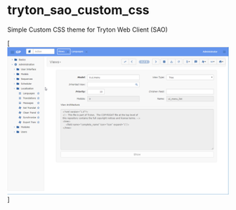 # tryton_sao_custom_css
Simple Custom CSS theme for Tryton Web Client (SAO)


[![BlueTheme](blue_custom_sao.png)]
